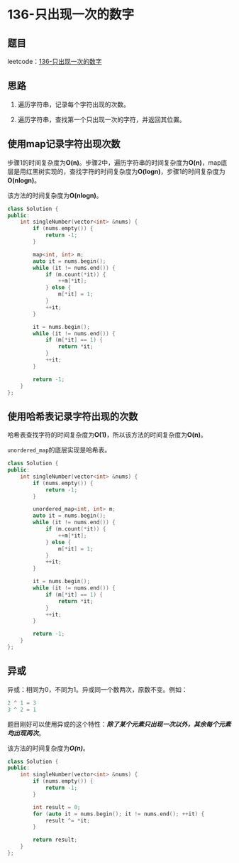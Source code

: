 # 136-只出现一次的数字

## 题目

leetcode：[136-只出现一次的数字](https://leetcode-cn.com/problems/single-number/)

## 思路

1. 遍历字符串，记录每个字符出现的次数。

2. 遍历字符串，查找第一个只出现一次的字符，并返回其位置。

## 使用map记录字符出现次数

步骤1的时间复杂度为**O(n)**。步骤2中，遍历字符串的时间复杂度为**O(n)**，map底层是用红黑树实现的，查找字符的时间复杂度为**O(logn)**，步骤1的时间复杂度为**O(nlogn)**。

该方法的时间复杂度为**O(nlogn)**。

```c++
class Solution {
public:
    int singleNumber(vector<int> &nums) {
        if (nums.empty()) {
            return -1;
        }

        map<int, int> m;
        auto it = nums.begin();
        while (it != nums.end()) {
            if (m.count(*it)) {
                ++m[*it];
            } else {
                m[*it] = 1;
            }
            ++it;
        }

        it = nums.begin();
        while (it != nums.end()) {
            if (m[*it] == 1) {
                return *it;
            }
            ++it;
        }

        return -1;
    }
};
```

## 使用哈希表记录字符出现的次数

哈希表查找字符的时间复杂度为**O(1)**，所以该方法的时间复杂度为**O(n)**。

`unordered_map`的底层实现是哈希表。

```c++
class Solution {
public:
    int singleNumber(vector<int> &nums) {
        if (nums.empty()) {
            return -1;
        }

        unordered_map<int, int> m;
        auto it = nums.begin();
        while (it != nums.end()) {
            if (m.count(*it)) {
                ++m[*it];
            } else {
                m[*it] = 1;
            }
            ++it;
        }

        it = nums.begin();
        while (it != nums.end()) {
            if (m[*it] == 1) {
                return *it;
            }
            ++it;
        }

        return -1;
    }
};
```

## 异或

异或：相同为0，不同为1。异或同一个数两次，原数不变。例如：

```c++
2 ^ 1 = 3
3 ^ 2 = 1
```

题目刚好可以使用异或的这个特性：***除了某个元素只出现一次以外，其余每个元素均出现两次***。

该方法的时间复杂度为***O(n)***。

```c++
class Solution {
public:
    int singleNumber(vector<int> &nums) {
        if (nums.empty()) {
            return -1;
        }

        int result = 0;
        for (auto it = nums.begin(); it != nums.end(); ++it) {
            result ^= *it;
        }

        return result;
    }
};
```

